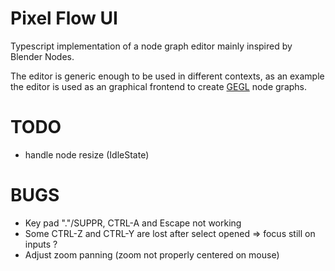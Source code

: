 
# Pixel Flow UI

Typescript implementation of a node graph editor mainly inspired by Blender Nodes.

The editor is generic enough to be used in different contexts, as an example the editor is used as an
graphical frontend to create [GEGL](https://www.gegl.org/) node graphs.

# TODO

* handle node resize (IdleState)

# BUGS

* Key pad "."/SUPPR, CTRL-A and Escape not working
* Some CTRL-Z and CTRL-Y are lost after select opened => focus still on inputs ?
* Adjust zoom panning (zoom not properly centered on mouse)